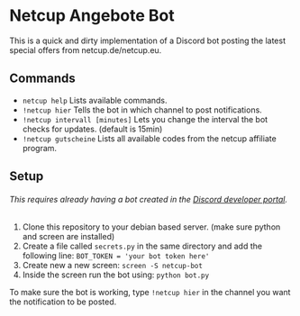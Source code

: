 # Netcup Angebote Bot

This is a quick and dirty implementation of a Discord bot posting the latest special offers from netcup.de/netcup.eu.

## Commands

- `netcup help` Lists available commands.
- `!netcup hier` Tells the bot in which channel to post notifications.
- `!netcup intervall [minutes]` Lets you change the interval the bot checks for updates. (default is 15min)
- `!netcup gutscheine` Lists all available codes from the netcup affiliate program.

## Setup

###### This requires already having a bot created in the [Discord developer portal](https://discord.com/developers/applications).

1. Clone this repository to your debian based server. (make sure python and screen are installed)
1. Create a file called `secrets.py` in the same directory and add the following line: `BOT_TOKEN = 'your bot token here'`
1. Create new a new screen: `screen -S netcup-bot`
1. Inside the screen run the bot using: `python bot.py`

To make sure the bot is working, type `!netcup hier` in the channel you want the notification to be posted.
